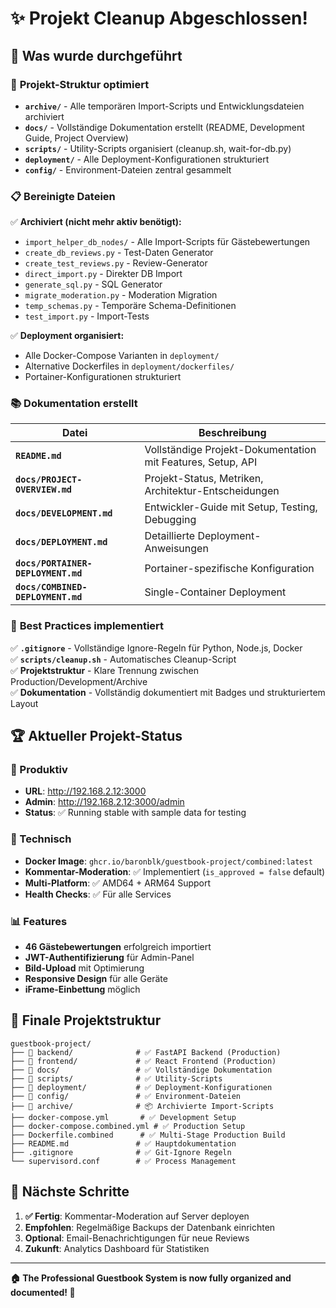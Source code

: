 # ✨ Projekt Cleanup Abgeschlossen!

## 🎯 Was wurde durchgeführt

### 📁 **Projekt-Struktur optimiert**
- **`archive/`** - Alle temporären Import-Scripts und Entwicklungsdateien archiviert
- **`docs/`** - Vollständige Dokumentation erstellt (README, Development Guide, Project Overview)
- **`scripts/`** - Utility-Scripts organisiert (cleanup.sh, wait-for-db.py)
- **`deployment/`** - Alle Deployment-Konfigurationen strukturiert
- **`config/`** - Environment-Dateien zentral gesammelt

### 📋 **Bereinigte Dateien**
✅ **Archiviert (nicht mehr aktiv benötigt):**
- `import_helper_db_nodes/` - Alle Import-Scripts für Gästebewertungen
- `create_db_reviews.py` - Test-Daten Generator
- `create_test_reviews.py` - Review-Generator
- `direct_import.py` - Direkter DB Import
- `generate_sql.py` - SQL Generator
- `migrate_moderation.py` - Moderation Migration
- `temp_schemas.py` - Temporäre Schema-Definitionen
- `test_import.py` - Import-Tests

✅ **Deployment organisiert:**
- Alle Docker-Compose Varianten in `deployment/`
- Alternative Dockerfiles in `deployment/dockerfiles/`
- Portainer-Konfigurationen strukturiert

### 📚 **Dokumentation erstellt**

| Datei | Beschreibung |
|-------|--------------|
| **`README.md`** | Vollständige Projekt-Dokumentation mit Features, Setup, API |
| **`docs/PROJECT-OVERVIEW.md`** | Projekt-Status, Metriken, Architektur-Entscheidungen |
| **`docs/DEVELOPMENT.md`** | Entwickler-Guide mit Setup, Testing, Debugging |
| **`docs/DEPLOYMENT.md`** | Detaillierte Deployment-Anweisungen |
| **`docs/PORTAINER-DEPLOYMENT.md`** | Portainer-spezifische Konfiguration |
| **`docs/COMBINED-DEPLOYMENT.md`** | Single-Container Deployment |

### 🔧 **Best Practices implementiert**

✅ **`.gitignore`** - Vollständige Ignore-Regeln für Python, Node.js, Docker  
✅ **`scripts/cleanup.sh`** - Automatisches Cleanup-Script  
✅ **Projektstruktur** - Klare Trennung zwischen Production/Development/Archive  
✅ **Dokumentation** - Vollständig dokumentiert mit Badges und strukturiertem Layout  

## 🏆 **Aktueller Projekt-Status**

### 🚀 Produktiv
- **URL**: http://192.168.2.12:3000
- **Admin**: http://192.168.2.12:3000/admin  
- **Status**: ✅ Running stable with sample data for testing

### 🔧 Technisch
- **Docker Image**: `ghcr.io/baronblk/guestbook-project/combined:latest`
- **Kommentar-Moderation**: ✅ Implementiert (`is_approved = false` default)
- **Multi-Platform**: ✅ AMD64 + ARM64 Support
- **Health Checks**: ✅ Für alle Services

### 📊 Features
- **46 Gästebewertungen** erfolgreich importiert
- **JWT-Authentifizierung** für Admin-Panel  
- **Bild-Upload** mit Optimierung
- **Responsive Design** für alle Geräte
- **iFrame-Einbettung** möglich

## 📂 **Finale Projektstruktur**

```
guestbook-project/
├── 📂 backend/              # ✅ FastAPI Backend (Production)
├── 📂 frontend/             # ✅ React Frontend (Production)  
├── 📂 docs/                 # ✅ Vollständige Dokumentation
├── 📂 scripts/              # ✅ Utility-Scripts
├── 📂 deployment/           # ✅ Deployment-Konfigurationen
├── 📂 config/               # ✅ Environment-Dateien
├── 📂 archive/              # 📦 Archivierte Import-Scripts
├── docker-compose.yml       # ✅ Development Setup
├── docker-compose.combined.yml # ✅ Production Setup  
├── Dockerfile.combined      # ✅ Multi-Stage Production Build
├── README.md               # ✅ Hauptdokumentation
├── .gitignore              # ✅ Git-Ignore Regeln
└── supervisord.conf        # ✅ Process Management
```

## 🎯 **Nächste Schritte**

1. **✅ Fertig**: Kommentar-Moderation auf Server deployen
2. **Empfohlen**: Regelmäßige Backups der Datenbank einrichten  
3. **Optional**: Email-Benachrichtigungen für neue Reviews
4. **Zukunft**: Analytics Dashboard für Statistiken

---

**🏠 The Professional Guestbook System is now fully organized and documented! 🚀**
